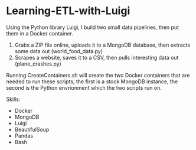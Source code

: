 # Learning-ETL-with-Luigi
Using the Python library Luigi, I build two small data pipelines, then put them in a Docker container.

1. Grabs a ZIP file online, uploads it to a MongoDB database, then extracts some data out (world_food_data.py)
2. Scrapes a website, saves it to a CSV, then pulls interesting data out (plane_crashes.py)

Running CreateContainers.sh will create the two Docker containers that are needed to run these scripts, the first is a stock MongoDB instance, the second is the Python envrionment which the two scripts run on.

Skills:
- Docker
- MongoDB
- Luigi
- BeautifulSoup
- Pandas
- Bash
